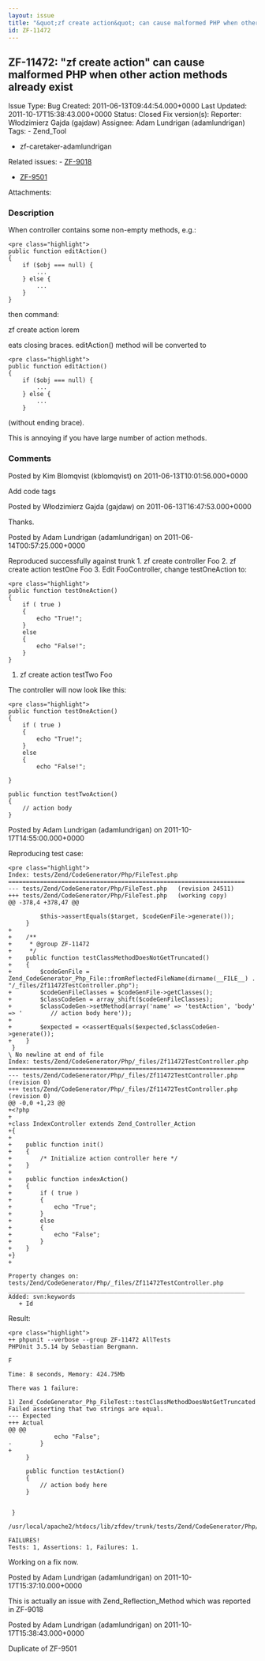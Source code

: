 ```yaml
---
layout: issue
title: "&quot;zf create action&quot; can cause malformed PHP when other action methods already exist"
id: ZF-11472
---
```


ZF-11472: "zf create action" can cause malformed PHP when other action methods already exist
--------------------------------------------------------------------------------------------

 Issue Type: Bug Created: 2011-06-13T09:44:54.000+0000 Last Updated: 2011-10-17T15:38:43.000+0000 Status: Closed Fix version(s): 
 Reporter:  Włodzimierz Gajda (gajdaw)  Assignee:  Adam Lundrigan (adamlundrigan)  Tags: - Zend\_Tool
- zf-caretaker-adamlundrigan
 
 Related issues: - [ZF-9018](/issues/browse/ZF-9018)
- [ZF-9501](/issues/browse/ZF-9501)
 
 Attachments: 
### Description

When controller contains some non-empty methods, e.g.:

 
    <pre class="highlight">
    public function editAction()
    {
        if ($obj === null) {
            ...
        } else {
            ...
        }
    }


then command:

zf create action lorem

eats closing braces. editAction() method will be converted to

 
    <pre class="highlight">
    public function editAction()
    {
        if ($obj === null) {
            ...
        } else {
            ...
        }


(without ending brace).

This is annoying if you have large number of action methods.

 

 

### Comments

Posted by Kim Blomqvist (kblomqvist) on 2011-06-13T10:01:56.000+0000

Add code tags

 

 

Posted by Włodzimierz Gajda (gajdaw) on 2011-06-13T16:47:53.000+0000

Thanks.

 

 

Posted by Adam Lundrigan (adamlundrigan) on 2011-06-14T00:57:25.000+0000

Reproduced successfully against trunk 1. zf create controller Foo 2. zf create action testOne Foo 3. Edit FooController, change testOneAction to:

 
    <pre class="highlight">
    public function testOneAction()
    {
        if ( true )
        {
            echo "True!";
        }
        else
        {
            echo "False!";
        }
    }


1. zf create action testTwo Foo

The controller will now look like this:

 
    <pre class="highlight">
    public function testOneAction()
    {
        if ( true )
        {
            echo "True!";
        }
        else
        {
            echo "False!";
    
    }
    
    public function testTwoAction()
    {
        // action body
    }


 

 

Posted by Adam Lundrigan (adamlundrigan) on 2011-10-17T14:55:00.000+0000

Reproducing test case:

 
    <pre class="highlight">
    Index: tests/Zend/CodeGenerator/Php/FileTest.php
    ===================================================================
    --- tests/Zend/CodeGenerator/Php/FileTest.php   (revision 24511)
    +++ tests/Zend/CodeGenerator/Php/FileTest.php   (working copy)
    @@ -378,4 +378,47 @@
    
             $this->assertEquals($target, $codeGenFile->generate());
         }
    +
    +    /**
    +     * @group ZF-11472
    +     */
    +    public function testClassMethodDoesNotGetTruncated()
    +    {
    +        $codeGenFile = Zend_CodeGenerator_Php_File::fromReflectedFileName(dirname(__FILE__) . "/_files/Zf11472TestController.php");
    +        $codeGenFileClasses = $codeGenFile->getClasses();
    +        $classCodeGen = array_shift($codeGenFileClasses);
    +        $classCodeGen->setMethod(array('name' => 'testAction', 'body' => '        // action body here'));
    +
    +        $expected = <<assertEquals($expected,$classCodeGen->generate());
    +    }
     }
    \ No newline at end of file
    Index: tests/Zend/CodeGenerator/Php/_files/Zf11472TestController.php
    ===================================================================
    --- tests/Zend/CodeGenerator/Php/_files/Zf11472TestController.php       (revision 0)
    +++ tests/Zend/CodeGenerator/Php/_files/Zf11472TestController.php       (revision 0)
    @@ -0,0 +1,23 @@
    +<?php
    +
    +class IndexController extends Zend_Controller_Action
    +{
    +
    +    public function init()
    +    {
    +        /* Initialize action controller here */
    +    }
    +
    +    public function indexAction()
    +    {
    +        if ( true )
    +        {
    +            echo "True";
    +        }
    +        else
    +        {
    +            echo "False";
    +        }
    +    }
    +}
    +
    
    Property changes on: tests/Zend/CodeGenerator/Php/_files/Zf11472TestController.php
    ___________________________________________________________________
    Added: svn:keywords
       + Id
    


Result:

 
    <pre class="highlight">
    ++ phpunit --verbose --group ZF-11472 AllTests
    PHPUnit 3.5.14 by Sebastian Bergmann.
    
    F
    
    Time: 8 seconds, Memory: 424.75Mb
    
    There was 1 failure:
    
    1) Zend_CodeGenerator_Php_FileTest::testClassMethodDoesNotGetTruncated
    Failed asserting that two strings are equal.
    --- Expected
    +++ Actual
    @@ @@
                 echo "False";
    -        }
    +
         }
    
         public function testAction()
         {
             // action body here
         }
    
    
     }
    
    /usr/local/apache2/htdocs/lib/zfdev/trunk/tests/Zend/CodeGenerator/Php/FileTest.php:422
    
    FAILURES!
    Tests: 1, Assertions: 1, Failures: 1.


Working on a fix now.

 

 

Posted by Adam Lundrigan (adamlundrigan) on 2011-10-17T15:37:10.000+0000

This is actually an issue with Zend\_Reflection\_Method which was reported in ZF-9018

 

 

Posted by Adam Lundrigan (adamlundrigan) on 2011-10-17T15:38:43.000+0000

Duplicate of ZF-9501

 

 